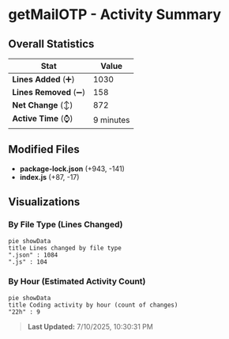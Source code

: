 # getMailOTP - Activity Summary 

## Overall Statistics

| Stat                   | Value                                                             |
| ---------------------- | ----------------------------------------------------------------- |
| **Lines Added** (➕)   | 1030                                          |
| **Lines Removed** (➖) | 158                                        |
| **Net Change** (↕)    | 872                |
| **Active Time** (⌚)   | 9 minutes |


## Modified Files
- **package-lock.json** (+943, -141)
- **index.js** (+87, -17)

## Visualizations

### By File Type (Lines Changed)

```mermaid
pie showData
title Lines changed by file type
".json" : 1084
".js" : 104
```

### By Hour (Estimated Activity Count)

```mermaid
pie showData
title Coding activity by hour (count of changes)
"22h" : 9
```


> **Last Updated:** 7/10/2025, 10:30:31 PM